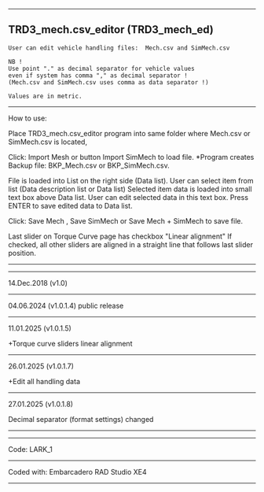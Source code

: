 ----------------------------------------------------------------------------------------
TRD3_mech.csv_editor (TRD3_mech_ed)
----------------------------------------------------------------------------------------


	User can edit vehicle handling files:  Mech.csv and SimMech.csv

	NB ! 
	Use point "." as decimal separator for vehicle values 
	even if system has comma "," as decimal separator !
	(Mech.csv and SimMech.csv uses comma as data separator !)

	Values are in metric.
	
----------------------------------------------------------------------------------------
 How to use:

 Place TRD3_mech.csv_editor  program into same folder where Mech.csv or SimMech.csv
  is located,
  
  Click: Import Mesh  or button Import SimMech  to load file.
  *Program creates Backup file: BKP_Mech.csv or BKP_SimMech.csv. 
  
 File is loaded into List on the right side (Data list).
 User can select item from list (Data description list or Data list)
 Selected item data is loaded into small text box above Data list.
 User can edit selected data in this text box.
 Press ENTER to save edited data to Data list.

 Click:  Save Mech , Save SimMech or  Save Mech + SimMech   to save file.

  Last slider on Torque Curve page has checkbox "Linear alignment"
  If checked, all other sliders are aligned in a straight line 
  that follows last slider position.
  
----------------------------------------------------------------------------------------









----------------------------------------------------------------------------------------
14.Dec.2018 (v1.0)

----------------------------------------------------------------------------------------
04.06.2024 (v1.0.1.4) 
public release

----------------------------------------------------------------------------------------
11.01.2025 (v1.0.1.5)

+Torque curve sliders linear alignment 

----------------------------------------------------------------------------------------
26.01.2025 (v1.0.1.7)

+Edit all handling data

----------------------------------------------------------------------------------------
27.01.2025 (v1.0.1.8)

Decimal separator (format settings) changed

----------------------------------------------------------------------------------------





----------------------------------------------------------------------------------------
Code: LARK_1

----------------------------------------------------------------------------------------
Coded with: Embarcadero RAD Studio XE4

----------------------------------------------------------------------------------------
